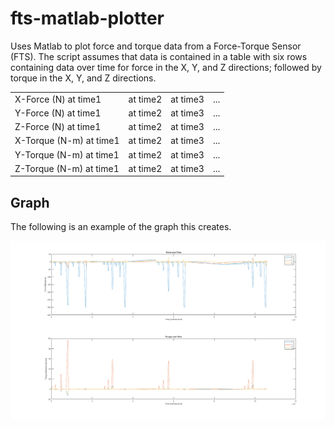 # fts-matlab-plotter

Uses Matlab to plot force and torque data from a Force-Torque Sensor (FTS). The script assumes that data is contained in a table with six rows containing data over time for force in the X, Y, and Z directions; followed by torque in the X, Y, and Z directions.

|  |  |   |   |
| -------------------- | -------- | -------- | ----- |
| X-Force (N) at time1 | at time2 | at time3 | ...   |
| Y-Force (N) at time1 | at time2 | at time3 | ...   |
| Z-Force (N) at time1 | at time2 | at time3 | ...   |
| X-Torque (N-m) at time1 | at time2 | at time3 | ...   |
| Y-Torque (N-m) at time1 | at time2 | at time3 | ...   |
| Z-Torque (N-m) at time1 | at time2 | at time3 | ...   |

## Graph

The following is an example of the graph this creates.

![graph](https://raw.githubusercontent.com/cgoecknerwald/fts-matlab-plotter/master/finished_graph.png)
